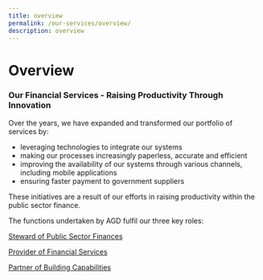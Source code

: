 ```yaml
---
title: overview
permalink: /our-services/overview/
description: overview
---
```


Overview
========

### Our Financial Services - Raising Productivity Through Innovation

Over the years, we have expanded and transformed our portfolio of services by:

*   leveraging technologies to integrate our systems
*   making our processes increasingly paperless, accurate and efficient
*   improving the availability of our systems through various channels, including mobile applications
*   ensuring faster payment to government suppliers

These initiatives are a result of our efforts in raising productivity within the public sector finance.

The functions undertaken by AGD fulfil our three key roles:

[Steward of Public Sector Finances](/our-services/steward-of-public-sector-finances/)

[Provider of Financial Services](/our-services/provider-of-financial-services/)

[Partner of Building Capabilities](/our-services/partner-of-building-capabilities/)